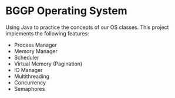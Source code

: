# BGGP Operating System

Using Java to practice the concepts of our OS classes. This project implements the following features:

- Process Manager
- Memory Manager
- Scheduler
- Virtual Memory (Pagination)
- IO Manager
- Multithreading
- Concurrency
- Semaphores
